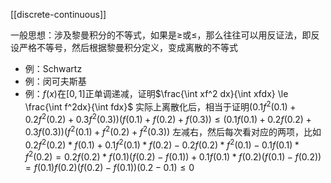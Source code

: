 [[discrete-continuous]]

一般思想：涉及黎曼积分的不等式，如果是$\ge$或$\le$，那么往往可以用反证法，即反设严格不等号，然后根据黎曼积分定义，变成离散的不等式
- 例：Schwartz
- 例：闵可夫斯基
- 例：$f(x)$在$[0,1]$正单调递减，证明$\frac{\int xf^2 dx}{\int xfdx} \le \frac{\int f^2dx}{\int fdx}$
实际上离散化后，相当于证明$(0.1f^2(0.1)+0.2f^2(0.2)+0.3f^2(0.3))(f(0.1)+f(0.2)+f(0.3))\le (0.1f(0.1)+0.2f(0.2)+0.3f(0.3))(f^2(0.1)+f^2(0.2)+f^2(0.3))$
左减右，然后每次看对应的两项，比如
$0.2f^2(0.2)*f(0.1)+0.1f^2(0.1)*f(0.2) - 0.2f(0.2)*f^2(0.1)-0.1f(0.1)*f^2(0.2)=0.2f(0.2)*f(0.1)(f(0.2)-f(0.1))+0.1f(0.1)*f(0.2)(f(0.1)-f(0.2))=f(0.1)f(0.2)(f(0.2)-f(0.1))(0.2-0.1)\le 0$